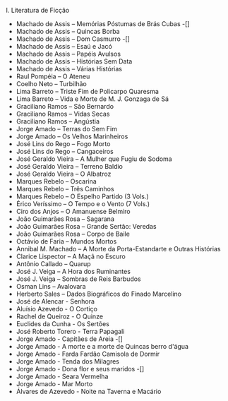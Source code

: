 I. Literatura de Ficção

- Machado de Assis – Memórias Póstumas de Brás Cubas -[]
- Machado de Assis – Quincas Borba
- Machado de Assis – Dom Casmurro -[]
- Machado de Assis – Esaú e Jacó
- Machado de Assis – Papéis Avulsos
- Machado de Assis – Histórias Sem Data
- Machado de Assis – Várias Histórias
- Raul Pompéia – O Ateneu
- Coelho Neto – Turbilhão
- Lima Barreto – Triste Fim de Policarpo Quaresma
- Lima Barreto – Vida e Morte de M. J. Gonzaga de Sá
- Graciliano Ramos – São Bernardo
- Graciliano Ramos – Vidas Secas
- Graciliano Ramos – Angústia
- Jorge Amado – Terras do Sem Fim
- Jorge Amado – Os Velhos Marinheiros
- José Lins do Rego – Fogo Morto
- José Lins do Rego – Cangaceiros
- José Geraldo Vieira – A Mulher que Fugiu de Sodoma
- José Geraldo Vieira – Terreno Baldio
- José Geraldo Vieira – O Albatroz
- Marques Rebelo – Oscarina
- Marques Rebelo – Três Caminhos
- Marques Rebelo – O Espelho Partido (3 Vols.)
- Érico Veríssimo – O Tempo e o Vento (7 Vols.)
- Ciro dos Anjos – O Amanuense Belmiro
- João Guimarães Rosa – Sagarana
- João Guimarães Rosa – Grande Sertão: Veredas
- João Guimarães Rosa – Corpo de Baile
- Octávio de Faria – Mundos Mortos
- Annibal M. Machado – A Morte da Porta-Estandarte e Outras Histórias
- Clarice Lispector – A Maçã no Escuro
- Antônio Callado – Quarup
- José J. Veiga – A Hora dos Ruminantes
- José J. Veiga – Sombras de Reis Barbudos
- Osman Lins – Avalovara
- Herberto Sales – Dados Biográficos do Finado Marcelino
- José de Alencar - Senhora
- Aluísio Azevedo - O Cortiço
- Rachel de Queiroz - O Quinze
- Euclides da Cunha - Os Sertões
- José Roberto Torero - Terra Papagali
- Jorge Amado - Capitães de Areia -[]
- Jorge Amado - A morte e a morte de Quincas berro d'água
- Jorge Amado - Farda Fardão Camisola de Dormir
- Jorge Amado - Tenda dos Milagres
- Jorge Amado - Dona flor e seus maridos -[]
- Jorge Amado - Seara Vermelha
- Jorge Amado - Mar Morto
- Álvares de Azevedo - Noite na Taverna e Macário
